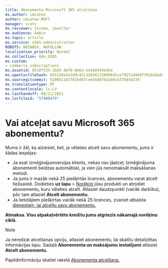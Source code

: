 ```yaml
---
title: Abonementa Microsoft 365 atcelšana
ms.author: cmcatee
author: cmcatee-MSFT
manager: scotv
ms.reviewer: jkinma, jmueller
ms.audience: Admin
ms.topic: article
ms.service: o365-administration
ROBOTS: NOINDEX, NOFOLLOW
localization_priority: Normal
ms.collection: Adm_O365
ms.custom:
- commerce_subscriptions
ms.assetid: 8518f535-1bd3-4bf0-8e6e-e3468459bd5e
ms.openlocfilehash: b55130a5e3ddc42c32658115809035ce792fa3868ff62b16a94c80d91572568a
ms.sourcegitcommit: 920051182781bd97ce4d4d6fbd268cb37b84d239
ms.translationtype: MT
ms.contentlocale: lv-LV
ms.lasthandoff: 08/11/2021
ms.locfileid: "57900479"
---
```

# <a name="canceling-your-microsoft-365-subscription"></a>Vai atceļat savu Microsoft 365 abonementu?

Mums ir žēl, ka aiziesiet, bet, ja vēlaties atcelt savu abonementu, jums ir šādas iespējas:
  
- Ja esat izmēģinājumversijas klients, nekas nav jāatceļ. Izmēģinājuma abonementi beidzas automātiski, ja vien jūs nenomaksāt maksāšanas metodi.
- Ja jums ir mazāk nekā 25 piešķirtās licences, abonementu varat atcelt tiešsaistē. Dodieties **uz lapu** \> [Norēķini](https://go.microsoft.com/fwlink/p/?linkid=842054) jūsu produkti un atrodiet abonementu, kuru vēlaties atcelt. Atlasiet daudzpunkti (vairāk darbību), pēc tam atlasiet **Atcelt abonementu**.
- Ja lietotājiem piešķirtas vairāk nekā 25 licences, zvaniet atbalsta [dienestam, lai atceltu savu abonementu.](https://go.microsoft.com/fwlink/p/?linkid=518322)

**Atmaksa. Visu atpakaļvērtēto kredītu jums atgriezīs nākamajā norēķinu ciklā.**

> [!NOTE]
> Ja neredzat atcelšanas opciju, atlasiet abonementu, lai skatītu detalizētas informācijas lapu. Sadaļā **Abonementa un maksājumu iestatījumi** atlasiet **Atcelt abonementu.**

Papildinformāciju skatiet rakstā [Abonementa atcelšana.](https://docs.microsoft.com/microsoft-365/commerce/subscriptions/cancel-your-subscription)